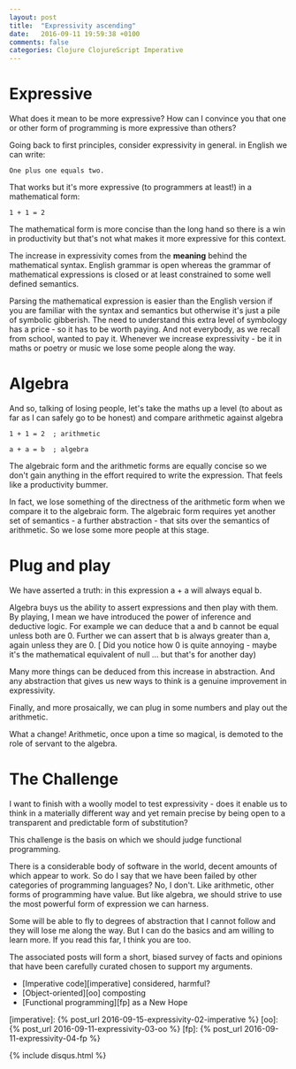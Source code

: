 ```yaml
---
layout: post
title:  "Expressivity ascending"
date:   2016-09-11 19:59:38 +0100
comments: false
categories: Clojure ClojureScript Imperative
---
```


# Expressive
What does it mean to be more expressive? How can I convince you that one or other form of programming is more expressive than others? 

Going back to first principles, consider expressivity in general. in English we can write:

```
One plus one equals two.
```

That works but it's more expressive (to programmers at least!) in a mathematical form:

```
1 + 1 = 2
```

The mathematical form is more concise than the long hand so there is a win in productivity but that's not what makes it more expressive for this context.

The increase in expressivity comes from the **meaning** behind the mathematical syntax. English grammar is open whereas the grammar of mathematical expressions is closed or at least constrained to some well defined semantics.

Parsing the mathematical expression is easier than the English version if you are familiar with the syntax and semantics but otherwise it's just a pile of symbolic gibberish. The need to understand this extra level of symbology has a price - so it has to be worth paying. And not everybody, as we recall from school, wanted to pay it. Whenever we increase expressivity - be it in maths or poetry or music we lose some people along the way.

# Algebra
And so, talking of losing people, let's take the maths up a level (to about as far as I can safely go to be honest) and compare arithmetic against algebra

```
1 + 1 = 2  ; arithmetic

a + a = b  ; algebra
```

The algebraic form and the arithmetic forms are equally concise so we don't gain anything in the effort required to write the expression. That feels like a productivity bummer.

In fact, we lose something of the directness of the arithmetic form when we compare it to the algebraic form. The algebraic form requires yet another set of semantics - a further abstraction - that sits over the semantics of arithmetic. So we lose some more people at this stage.

# Plug and play
We have asserted a truth: in this expression a + a will always equal b.

Algebra buys us the ability to assert expressions and then play with them. By playing, I mean we have introduced the power of inference and deductive logic. For example we can deduce that a and b cannot be equal unless both are 0. Further we can assert that b is always greater than a, again unless they are 0. [ Did you notice how 0 is quite annoying - maybe it's the mathematical equivalent of null ... but that's for another day)

Many more things can be deduced from this increase in abstraction. And any abstraction that gives us new ways to think is a genuine improvement in expressivity.
 
Finally, and more prosaically, we can plug in some numbers and play out the arithmetic. 

What a change! Arithmetic, once upon a time so magical, is demoted to the role of servant to the algebra.

# The Challenge
I want to finish with a woolly model to test expressivity - does it enable us to think in a materially different way and yet remain precise by being open to a transparent and predictable form of substitution?

This challenge is the basis on which we should judge functional programming.

There is a considerable body of software in the world, decent amounts of which appear to work. So do I say that we have been failed by other categories of programming languages? No, I don't. Like arithmetic, other forms of programming have value. But like algebra, we should strive to use the most powerful form of expression we can harness. 

Some will be able to fly to degrees of abstraction that I cannot follow and they will lose me along the way. But I can do the basics and am willing to learn more. If you read this far, I think you are too.

The associated posts will form a short, biased survey of facts and opinions that have been carefully curated chosen to support my arguments.

- [Imperative code][imperative] considered, harmful?
- [Object-oriented][oo] composting
- [Functional programming][fp] as a New Hope

[imperative]: {% post_url 2016-09-15-expressivity-02-imperative %}
[oo]: {% post_url 2016-09-11-expressivity-03-oo %}
[fp]: {% post_url 2016-09-11-expressivity-04-fp %}


{% include disqus.html %}
